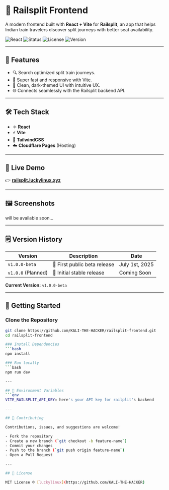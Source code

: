 # 🚂 Railsplit Frontend

A modern frontend built with **React + Vite** for **Railsplit**, an app that helps Indian train travelers discover split journeys with better seat availability.

![React](https://img.shields.io/badge/Built%20With-React%20%26%20Vite-blue?style=for-the-badge)
![Status](https://img.shields.io/badge/Status-Beta-yellow?style=for-the-badge)
![License](https://img.shields.io/badge/License-MIT-blue?style=for-the-badge)
![Version](https://img.shields.io/badge/Version-v1.0.0--beta-orange?style=for-the-badge)

---

## 🎯 Features

- 🔍 Search optimized split train journeys.
- 🚀 Super fast and responsive with Vite.
- 🎨 Clean, dark-themed UI with intuitive UX.
- 🌐 Connects seamlessly with the Railsplit backend API.

---

## 🛠️ Tech Stack

- ⚛️ **React**
- ⚡ **Vite**
- 🎨 **TailwindCSS**
- ☁️ **Cloudflare Pages** (Hosting)

---

## 🚀 Live Demo

👉 **[railsplit.luckylinux.xyz](https://railsplit.luckylinux.xyz)**

---

## 🖼️ Screenshots
will be available soon...

---

## 🗒️ Version History

| Version            | Description                       |       Date       |
|--------------------|-----------------------------------|------------------|
| `v1.0.0-beta`      | 🚀 First public beta release      |  July 1st, 2025  |
| `v1.0.0` (Planned) | 🎉 Initial stable release         |    Coming Soon   |

**Current Version:** `v1.0.0-beta`

---

## 🚀 Getting Started

### Clone the Repository
```bash
git clone https://github.com/KALI-THE-HACKER/railsplit-frontend.git
cd railsplit-frontend

### Install Dependencies
```bash
npm install

### Run locally
```bash
npm run dev

---

## 🔑 Environment Variables
```env
VITE_RAILSPLIT_API_KEY= here's your API key for railplit's backend

---

## 🤝 Contributing

Contributions, issues, and suggestions are welcome!

- Fork the repository
- Create a new branch (`git checkout -b feature-name`)
- Commit your changes
- Push to the branch (`git push origin feature-name`)
- Open a Pull Request

---

## 📜 License

MIT License © [luckylinux](https://github.com/KALI-THE-HACKER)